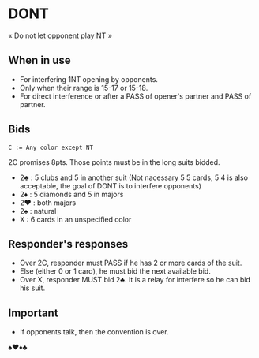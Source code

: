 # DONT

« Do not let opponent play NT »

## When in use

- For interfering 1NT opening by opponents. 
- Only when their range is 15-17 or 15-18.
- For direct interference or after a PASS of opener's partner and PASS of partner.

## Bids

```
C := Any color except NT
```
2C promises 8pts. Those points must be in the long suits bidded.

- 2♣ : 5 clubs and 5 in another suit (Not nacessary 5 5 cards, 5 4 is also acceptable, the goal of DONT is to interfere opponents)
- 2♦ : 5 diamonds and 5 in majors
- 2♥ : both majors
- 2♠ : natural
- X : 6 cards in an unspecified color

## Responder's responses

- Over 2C, responder must PASS if he has 2 or more cards of the suit.
- Else (either 0 or 1 card), he must bid the next available bid.
- Over X, responder MUST bid 2♣. It is a relay for interfere so he can bid his suit.

## Important

- If opponents talk, then the convention is over.

♠♥♦♣
